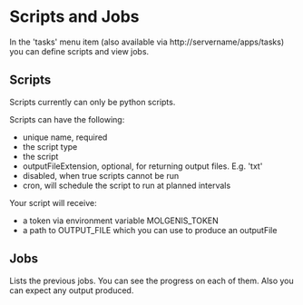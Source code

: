 # Scripts and Jobs

In the 'tasks' menu item (also available via http://servername/apps/tasks) you can define scripts and view jobs.

## Scripts

Scripts currently can only be python scripts.

Scripts can have the following:

* unique name, required
* the script type
* the script
* outputFileExtension, optional, for returning output files. E.g. 'txt'
* disabled, when true scripts cannot be run
* cron, will schedule the script to run at planned intervals

Your script will receive:

* a token via environment variable MOLGENIS_TOKEN
* a path to OUTPUT_FILE which you can use to produce an outputFile

## Jobs

Lists the previous jobs. You can see the progress on each of them. Also you can expect any output produced.


